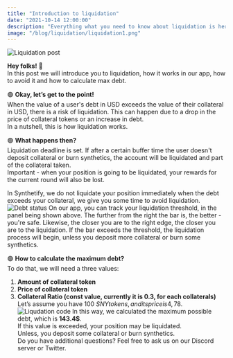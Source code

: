 ```yaml
---
title: "Introduction to liquidation"
date: "2021-10-14 12:00:00"
description: "Everything what you need to know about liquidation is here"
image: "/blog/liquidation/liquidation1.png"
---
```

![Liquidation post](/blog/liquidation/liquidation2.png "vetical")


**Hey folks!** 👋  
In this post we will introduce you to liquidation, how it works in our app, how to avoid it and how to calculate max debt.

🟢  **Okay, let’s get to the point!**  
When the value of a user's debt in USD exceeds the value of their collateral in USD, there is a risk of liquidation. 
This can happen due to a drop in the price of collateral tokens or an increase in debt.  
In a nutshell, this is how liquidation works.

🟢  **What happens then?**  
Liquidation deadline is set. If after a certain buffer time the user doesn't deposit collateral or burn synthetics, the account will be liquidated and part of the collateral taken.  
Important - when your position is going to be liquidated, your rewards for the current round will also be lost.  

In Synthetify, we do not liquidate your position immediately when the debt exceeds your collateral, we give you some time to avoid liquidation.
![Debt status](/blog/liquidation/debt_status.png "vetical")
On our app, you can track your liquidation threshold, in the panel being shown above.
The further from the right the bar is, the better - you're safe.
Likewise, the closer you are to the right edge, the closer you are to the liquidation.
If the bar exceeds the threshold, the liquidation process will begin, unless you deposit more collateral or burn some synthetics.



🟢  **How to calculate the maximum debt?**  
To do that, we will need a three values:
1. **Amount of collateral token**
2. **Price of collateral token**
3. **Collateral Ratio (const value, currently it is 0.3, for each collaterals)**
Let’s assume you have 100 $SNY tokens, and its price is 4,78$.
![Liqudation code](/blog/liquidation/liquidation_code.png "vetical")
In this way, we calculated the maximum possible debt, which is **143.4$**.  
If this value is exceeded, your position may be liquidated.  
Unless, you deposit some collateral or burn synthetics.  
Do you have additional questions?
Feel free to ask us on our Discord server or Twitter.

